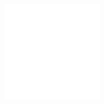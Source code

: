 

![L'Arbre de Jessé](/pages/mecenat/2018-braque-dessin-arbre-de-jesse.html)
![un couple de musiciens (Adrien Boïeldieu et Jenny Philis-Bertin)](/pages/mecenat/2018-pingret-boieldieu.html)